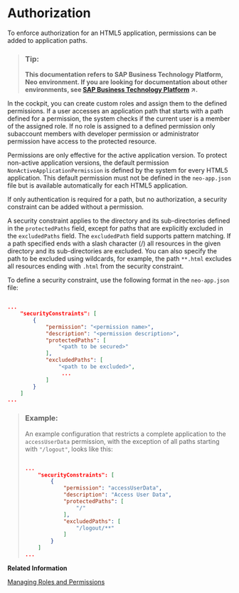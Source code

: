 <!-- loioa139548b21954e319a2a351e993bac40 -->

# Authorization

To enforce authorization for an HTML5 application, permissions can be added to application paths.

> ### Tip:  
> **This documentation refers to SAP Business Technology Platform, Neo environment. If you are looking for documentation about other environments, see [SAP Business Technology Platform](https://help.sap.com/viewer/65de2977205c403bbc107264b8eccf4b/Cloud/en-US/6a2c1ab5a31b4ed9a2ce17a5329e1dd8.html "SAP Business Technology Platform (SAP BTP) is an integrated offering comprised of four technology portfolios: database and data management, application development and integration, analytics, and intelligent technologies. The platform offers users the ability to turn data into business value, compose end-to-end business processes, and build and extend SAP applications quickly.") :arrow_upper_right:.**

In the cockpit, you can create custom roles and assign them to the defined permissions. If a user accesses an application path that starts with a path defined for a permission, the system checks if the current user is a member of the assigned role. If no role is assigned to a defined permission only subaccount members with developer permission or administrator permission have access to the protected resource.

Permissions are only effective for the active application version. To protect non-active application versions, the default permission `NonActiveApplicationPermission` is defined by the system for every HTML5 application. This default permission must not be defined in the `neo-app.json` file but is available automatically for each HTML5 application.

If only authentication is required for a path, but no authorization, a security constraint can be added without a permission.

A security constraint applies to the directory and its sub-directories defined in the `protectedPaths` field, except for paths that are explicitly excluded in the `excludedPaths` field. The `excludedPath` field supports pattern matching. If a path specified ends with a slash character \(/\) all resources in the given directory and its sub-directories are excluded. You can also specify the path to be excluded using wildcards, for example, the path `**.html` excludes all resources ending with `.html` from the security constraint.

To define a security constraint, use the following format in the `neo-app.json` file:

```json

...
    "securityConstraints": [
        {
            "permission": "<permission name>",
            "description": "<permission description>",
            "protectedPaths": [
                "<path to be secured>"
            ],
            "excludedPaths": [
                "<path to be excluded>",
                 ...
            ]
        }
    ]
...

```

> ### Example:  
> An example configuration that restricts a complete application to the `accessUserData` permission, with the exception of all paths starting with `"/logout"`, looks like this:
> 
> ```json
> 
> ...
>     "securityConstraints": [
>         {
>             "permission": "accessUserData",
>             "description": "Access User Data",
>             "protectedPaths": [
>                 "/"
>             ],
>             "excludedPaths": [
>                 "/logout/**"
>             ]
>         }
>     ]
> ...
> 
> ```

**Related Information**  


[Managing Roles and Permissions](../50-administration-and-ops-neo/managing-roles-and-permissions-d128e67.md "Resources of an HTML5 application can be protected by permissions. The application developer defines the permissions in the application descriptor file.")

